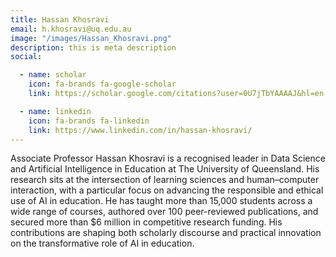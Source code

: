 ```yaml
---
title: Hassan Khosravi
email: h.khosravi@uq.edu.au
image: "/images/Hassan_Khosravi.png"
description: this is meta description
social:

  - name: scholar
    icon: fa-brands fa-google-scholar
    link: https://scholar.google.com/citations?user=0U7jTbYAAAAJ&hl=en

  - name: linkedin
    icon: fa-brands fa-linkedin
    link: https://www.linkedin.com/in/hassan-khosravi/
---
```


Associate Professor Hassan Khosravi is a recognised leader in Data Science and Artificial Intelligence in Education at The University of Queensland. His research sits at the intersection of learning sciences and human–computer interaction, with a particular focus on advancing the responsible and ethical use of AI in education. He has taught more than 15,000 students across a wide range of courses, authored over 100 peer-reviewed publications, and secured more than $6 million in competitive research funding. His contributions are shaping both scholarly discourse and practical innovation on the transformative role of AI in education.
